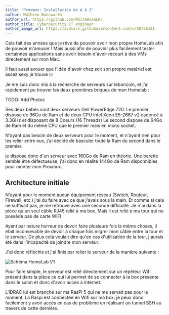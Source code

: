 ```yaml
---
title: "Proxmox: Installation de A à Z"
author: Mathieu Bannwarth
author_url: https://github.com/WhiteRoseLK/
author_title: Cybersecurity IT engineer
author_image_url: https://avatars.githubusercontent.com/u/50756181
---
```


Cela fait des années que je rêve de pouvoir avoir mon propre HomeLab afin de pouvoir m'amuser ! Mais aussi afin de pouvoir plus facilement tester certainnes applications sans avoir besoin d'avoir recourt à des VMs directement sur mon Mac.

Il faut aussi avouer que l'idée d'avoir chez soit son propre matériel est assez sexy je trouve 🙄

Je me suis donc mis à la recherche de serveurs sur leboncoin, et j'ai rapidement pu trouver les deux premières briques de mon Homelab :

TODO: Add Photos

Ses deux bébés sont deux serveurs Dell PowerEdge 720.
Le premier dispose de 96Go de Ram et de deux CPU Intel Xeon E5-2667 v2 cadencé à 3.3GHz et disposant de 8 Coeurs (16 Threads)
Le second dispose de 64Go de Ram et du même CPU que le premier mais en mono socket.

N'ayant pas besoin de deux serveurs pour le moment, et n'ayant rien pour les relier entre eux, j'ai décidé de basculer toute la Ram du second dans le premier.

je dispose donc d'un serveur avec 160Go de Ram en théorie. Une barette semble être défectueuse, j'ai donc en réalité 144Go de Ram disponnibles pour monter mon Proxmox.

## Architecture initiale

N'ayant pour le moment aucun équipement réseau (Switch, Routeur, Firewall, etc.) j'ai du faire avec ce que j'avais sous la main.
Et comme si cela ne suffisait pas, je me retrouve avec une seconde difficulté. Je n'ai dans la pièce qu'un seul câble RJ45 relié à ma box.
Mais il est relié à ma tour qui ne possède pas de carte WIFI.

Ayant par nature horreur de devoir faire plusieurs fois la même choses, il était inconsevable de devoir à chaque fois migrer mon câble entre la tour et le serveur.
De plus cela voulait dire qu'en cas d'utilisation de la tour, j'aurais été dans l'incapacité de joindre mon serveur.

J'ai donc réfléchis et j'ai finis par relier le serveur de la manière suivante :

![Schéma HomeLab V1](/img/blog/homelab/2024-05-18-Proxmox-Install/Architecture.png)

Pour faire simple, le serveur est relié directement sur un répéteur Wifi présent dans la pièce ce qui lui permet de se connecter à la box présente dans le salon et donc d'avoir accès à internet.

L'iDRAC lui est branché sur ma RasPi 5 qui ne me servait pas pour le moment.
La Raspi est connectée en Wifi sur ma box, je peux donc facilement y avoir accès en cas de problème en réalisant un tunnel SSH au travers de cette dernière.

